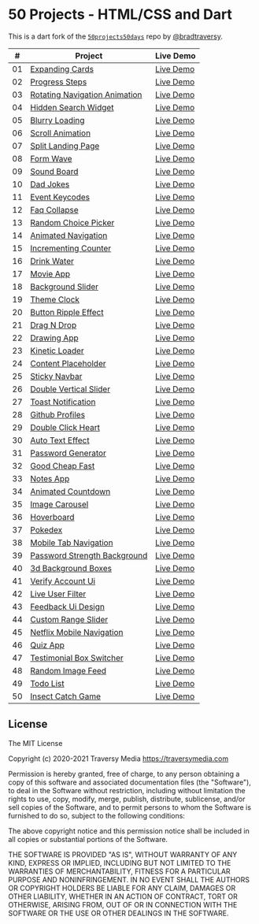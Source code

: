 # 50 Projects - HTML/CSS and Dart

This is a dart fork of the [```50projects50days```](https://github.com/bradtraversy/50projects50days) repo by [@bradtraversy](https://github.com/bradtraversy).

|  #  | Project    | Live Demo      |
| :-: | ----- | ----- |
| 01  | [Expanding Cards](/expanding-cards/)                             | [Live Demo](https://eeoooue.github.io/50projects-dart/expanding-cards/)               |
| 02  | [Progress Steps](/progress-steps/)                               | [Live Demo](https://eeoooue.github.io/50projects-dart/progress-steps/)                |
| 03  | [Rotating Navigation Animation](/rotating-nav-animation/)                       | [Live Demo](https://eeoooue.github.io/50projects-dart/rotating-nav-animation/) |
| 04  | [Hidden Search Widget](/hidden-search/)                          | [Live Demo](https://eeoooue.github.io/50projects-dart/hidden-search/)          |
| 05  | [Blurry Loading](/blurry-loading/)                               | [Live Demo](https://eeoooue.github.io/50projects-dart/blurry-loading/)                |
| 06  | [Scroll Animation](/scroll-animation/)                           | [Live Demo](https://eeoooue.github.io/50projects-dart/scroll-animation/)              |
| 07  | [Split Landing Page](/split-landing-page/)                       | [Live Demo](https://eeoooue.github.io/50projects-dart/split-landing-page/)            |
| 08  | [Form Wave](/form-input-wave/)                                         | [Live Demo](https://eeoooue.github.io/50projects-dart/form-input-wave/)                     |
| 09  | [Sound Board](/sound-board/)                                     | [Live Demo](https://eeoooue.github.io/50projects-dart/sound-board/)                   |
| 10  | [Dad Jokes](/dad-jokes/)                                         | [Live Demo](https://eeoooue.github.io/50projects-dart/dad-jokes/)                     |
| 11  | [Event Keycodes](/event-keycodes/)                               | [Live Demo](https://eeoooue.github.io/50projects-dart/event-keycodes/)                |
| 12  | [Faq Collapse](/faq-collapse/)                                   | [Live Demo](https://eeoooue.github.io/50projects-dart/faq-collapse/)                  |
| 13  | [Random Choice Picker](/random-choice-picker/)                   | [Live Demo](https://eeoooue.github.io/50projects-dart/random-choice-picker/)          |
| 14  | [Animated Navigation](/animated-navigation/)                     | [Live Demo](https://eeoooue.github.io/50projects-dart/animated-navigation/)           |
| 15  | [Incrementing Counter](/incrementing-counter/)                   | [Live Demo](https://eeoooue.github.io/50projects-dart/incrementing-counter/)          |
| 16  | [Drink Water](/drink-water/)                                     | [Live Demo](https://eeoooue.github.io/50projects-dart/drink-water/)                   |
| 17  | [Movie App](/movie-app/)                                         | [Live Demo](https://eeoooue.github.io/50projects-dart/movie-app/)                     |
| 18  | [Background Slider](/background-slider/)                         | [Live Demo](https://eeoooue.github.io/50projects-dart/background-slider/)             |
| 19  | [Theme Clock](/theme-clock/)                                     | [Live Demo](https://eeoooue.github.io/50projects-dart/theme-clock/)                   |
| 20  | [Button Ripple Effect](/button-ripple-effect/)                   | [Live Demo](https://eeoooue.github.io/50projects-dart/button-ripple-effect/)          |
| 21  | [Drag N Drop](/drag-n-drop/)                                     | [Live Demo](https://eeoooue.github.io/50projects-dart/drag-n-drop/)                   |
| 22  | [Drawing App](/drawing-app/)                                     | [Live Demo](https://eeoooue.github.io/50projects-dart/drawing-app/)                   |
| 23  | [Kinetic Loader](/kinetic-loader/)                               | [Live Demo](https://eeoooue.github.io/50projects-dart/kinetic-loader/)                |
| 24  | [Content Placeholder](/content-placeholder/)                     | [Live Demo](https://eeoooue.github.io/50projects-dart/content-placeholder/)           |
| 25  | [Sticky Navbar](/sticky-navigation/)                                 | [Live Demo](https://eeoooue.github.io/50projects-dart/sticky-navigation/)                 |
| 26  | [Double Vertical Slider](/double-vertical-slider/)               | [Live Demo](https://eeoooue.github.io/50projects-dart/double-vertical-slider/)        |
| 27  | [Toast Notification](/toast-notification/)                       | [Live Demo](https://eeoooue.github.io/50projects-dart/toast-notification/)            |
| 28  | [Github Profiles](/github-profiles/)                             | [Live Demo](https://eeoooue.github.io/50projects-dart/github-profiles/)               |
| 29  | [Double Click Heart](/double-click-heart/)                       | [Live Demo](https://eeoooue.github.io/50projects-dart/double-click-heart/)            |
| 30  | [Auto Text Effect](/auto-text-effect/)                           | [Live Demo](https://eeoooue.github.io/50projects-dart/auto-text-effect/)              |
| 31  | [Password Generator](/password-generator/)                       | [Live Demo](https://eeoooue.github.io/50projects-dart/password-generator/)            |
| 32  | [Good Cheap Fast](/good-cheap-fast/)                             | [Live Demo](https://eeoooue.github.io/50projects-dart/good-cheap-fast/)               |
| 33  | [Notes App](/notes-app/)                                         | [Live Demo](https://eeoooue.github.io/50projects-dart/notes-app/)                     |
| 34  | [Animated Countdown](/animated-countdown/)                       | [Live Demo](https://eeoooue.github.io/50projects-dart/animated-countdown/)            |
| 35  | [Image Carousel](/image-carousel/)                               | [Live Demo](https://eeoooue.github.io/50projects-dart/image-carousel/)                |
| 36  | [Hoverboard](/hoverboard/)                                       | [Live Demo](https://eeoooue.github.io/50projects-dart/hoverboard/)                    |
| 37  | [Pokedex](/pokedex/)                                             | [Live Demo](https://eeoooue.github.io/50projects-dart/pokedex/)                       |
| 38  | [Mobile Tab Navigation](/mobile-tab-navigation/)                 | [Live Demo](https://eeoooue.github.io/50projects-dart/mobile-tab-navigation/)         |
| 39  | [Password Strength Background](/password-strength-background/)   | [Live Demo](https://eeoooue.github.io/50projects-dart/password-strength-background/)  |
| 40  | [3d Background Boxes](/3d-boxes-background/)                     | [Live Demo](https://eeoooue.github.io/50projects-dart/3d-background-boxes/)           |
| 41  | [Verify Account Ui](/verify-account-ui/)                         | [Live Demo](https://eeoooue.github.io/50projects-dart/verify-account-ui/)             |
| 42  | [Live User Filter](/live-user-filter/)                           | [Live Demo](https://eeoooue.github.io/50projects-dart/live-user-filter/)              |
| 43  | [Feedback Ui Design](/feedback-ui-design/)                       | [Live Demo](https://eeoooue.github.io/50projects-dart/feedback-ui-design/)            |
| 44  | [Custom Range Slider](/custom-range-slider/)                     | [Live Demo](https://eeoooue.github.io/50projects-dart/custom-range-slider/)           |
| 45  | [Netflix Mobile Navigation](/netflix-mobile-navigation/)         | [Live Demo](https://eeoooue.github.io/50projects-dart/netflix-mobile-navigation/)     |
| 46  | [Quiz App](/quiz-app/)                                           | [Live Demo](https://eeoooue.github.io/50projects-dart/quiz-app/)                      |
| 47  | [Testimonial Box Switcher](/testimonial-box-switcher/)           | [Live Demo](https://eeoooue.github.io/50projects-dart/testimonial-box-switcher/)      |
| 48  | [Random Image Feed](/random-image-generator/)                         | [Live Demo](https://eeoooue.github.io/50projects-dart/random-image-generator/)             |
| 49  | [Todo List](/todo-list/)                                         | [Live Demo](https://eeoooue.github.io/50projects-dart/todo-list/)                     |
| 50  | [Insect Catch Game](/insect-catch-game/)                         | [Live Demo](https://eeoooue.github.io/50projects-dart/insect-catch-game/)             |


## License

The MIT License

Copyright (c) 2020-2021 Traversy Media https://traversymedia.com

Permission is hereby granted, free of charge, to any person obtaining a copy
of this software and associated documentation files (the "Software"), to deal
in the Software without restriction, including without limitation the rights
to use, copy, modify, merge, publish, distribute, sublicense, and/or sell
copies of the Software, and to permit persons to whom the Software is
furnished to do so, subject to the following conditions:

The above copyright notice and this permission notice shall be included in
all copies or substantial portions of the Software.

THE SOFTWARE IS PROVIDED "AS IS", WITHOUT WARRANTY OF ANY KIND, EXPRESS OR
IMPLIED, INCLUDING BUT NOT LIMITED TO THE WARRANTIES OF MERCHANTABILITY,
FITNESS FOR A PARTICULAR PURPOSE AND NONINFRINGEMENT. IN NO EVENT SHALL THE
AUTHORS OR COPYRIGHT HOLDERS BE LIABLE FOR ANY CLAIM, DAMAGES OR OTHER
LIABILITY, WHETHER IN AN ACTION OF CONTRACT, TORT OR OTHERWISE, ARISING FROM,
OUT OF OR IN CONNECTION WITH THE SOFTWARE OR THE USE OR OTHER DEALINGS IN
THE SOFTWARE.

